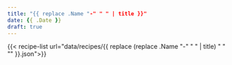 ```yaml
---
title: "{{ replace .Name "-" " " | title }}"
date: {{ .Date }}
draft: true
---
```


{{< recipe-list url="data/recipes/{{ replace (replace .Name "-" " " | title) " " "" }}.json">}}
